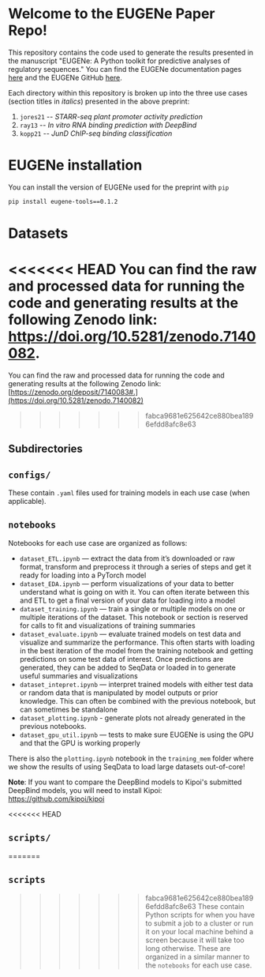 # Welcome to the EUGENe Paper Repo!
This repository contains the code used to generate the results presented in the manuscript "EUGENe: A Python toolkit for predictive analyses of regulatory sequences." You can find the EUGENe documentation pages [here](https://eugene-tools.readthedocs.io/en/latest/index.html) and the EUGENe GitHub [here](https://github.com/cartercompbio/EUGENe).

Each directory within this repository is broken up into the three use cases (section titles in *italics*) presented in the above preprint:
1. `jores21` -- *STARR-seq plant promoter activity prediction*
2. `ray13` -- *In vitro RNA binding prediction with DeepBind*
3. `kopp21` -- *JunD ChIP-seq binding classification*

# EUGENe installation
You can install the version of EUGENe used for the preprint with `pip`

```bash
pip install eugene-tools==0.1.2
```

# Datasets
<<<<<<< HEAD
You can find the raw and processed data for running the code and generating results at the following Zenodo link: https://doi.org/10.5281/zenodo.7140082.
=======
You can find the raw and processed data for running the code and generating results at the following Zenodo link: [https://zenodo.org/deposit/7140083#.](https://doi.org/10.5281/zenodo.7140082)
>>>>>>> fabca9681e625642ce880bea1896efdd8afc8e63

## Subdirectories

## `configs/`
These contain `.yaml` files used for training models in each use case (when applicable).

## `notebooks`
Notebooks for each use case are organized as follows:

- `dataset_ETL.ipynb` — extract the data from it’s downloaded or raw format, transform and preprocess it through a series of steps and get it ready for loading into a PyTorch model
- `dataset_EDA.ipynb` — perform visualizations of your data to better understand what is going on with it. You can often iterate between this and ETL to get a final version of your data for loading into a model
- `dataset_training.ipynb` — train a single or multiple models on one or multiple iterations of the dataset. This notebook or section is reserved for calls to fit and visualizations of training summaries
- `dataset_evaluate.ipynb` — evaluate trained models on test data and visualize and summarize the performance. This often starts with loading in the best iteration of the model from the training notebook and getting predictions on some test data of interest. Once predictions are generated, they can be added to SeqData or loaded in to generate useful summaries and visualizations
- `dataset_intepret.ipynb` — interpret trained models with either test data or random data that is manipulated by model outputs or prior knowledge. This can often be combined with the previous notebook, but can sometimes be standalone
- `dataset_plotting.ipynb` - generate plots not already generated in the previous notebooks.
- `dataset_gpu_util.ipynb` — tests to make sure EUGENe is using the GPU and that the GPU is working properly

There is also the `plotting.ipynb` notebook in the `training_mem` folder where we show the results of using SeqData to load large datasets out-of-core!

**Note**: If you want to compare the DeepBind models to Kipoi's submitted DeepBind models, you will need to install Kipoi: https://github.com/kipoi/kipoi

<<<<<<< HEAD
## `scripts/`
=======
## `scripts`
>>>>>>> fabca9681e625642ce880bea1896efdd8afc8e63
These contain Python scripts for when you have to submit a job to a cluster or run it on your local machine behind a screen because it will take too long otherwise. These are organized in a similar manner to the `notebooks` for each use case.
